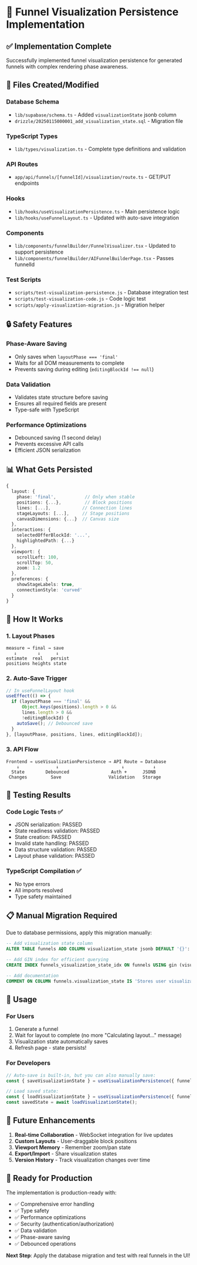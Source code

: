 # 🎯 Funnel Visualization Persistence Implementation

## ✅ **Implementation Complete**

Successfully implemented funnel visualization persistence for generated funnels with complex rendering phase awareness.

## 📁 **Files Created/Modified**

### **Database Schema**
- `lib/supabase/schema.ts` - Added `visualizationState` jsonb column
- `drizzle/20250115000001_add_visualization_state.sql` - Migration file

### **TypeScript Types**
- `lib/types/visualization.ts` - Complete type definitions and validation

### **API Routes**
- `app/api/funnels/[funnelId]/visualization/route.ts` - GET/PUT endpoints

### **Hooks**
- `lib/hooks/useVisualizationPersistence.ts` - Main persistence logic
- `lib/hooks/useFunnelLayout.ts` - Updated with auto-save integration

### **Components**
- `lib/components/funnelBuilder/FunnelVisualizer.tsx` - Updated to support persistence
- `lib/components/funnelBuilder/AIFunnelBuilderPage.tsx` - Passes funnelId

### **Test Scripts**
- `scripts/test-visualization-persistence.js` - Database integration test
- `scripts/test-visualization-code.js` - Code logic test
- `scripts/apply-visualization-migration.js` - Migration helper

## 🔒 **Safety Features**

### **Phase-Aware Saving**
- Only saves when `layoutPhase === 'final'`
- Waits for all DOM measurements to complete
- Prevents saving during editing (`editingBlockId !== null`)

### **Data Validation**
- Validates state structure before saving
- Ensures all required fields are present
- Type-safe with TypeScript

### **Performance Optimizations**
- Debounced saving (1 second delay)
- Prevents excessive API calls
- Efficient JSON serialization

## 📊 **What Gets Persisted**

```typescript
{
  layout: {
    phase: 'final',           // Only when stable
    positions: {...},         // Block positions
    lines: [...],            // Connection lines
    stageLayouts: [...],     // Stage positions
    canvasDimensions: {...}  // Canvas size
  },
  interactions: {
    selectedOfferBlockId: '...',
    highlightedPath: {...}
  },
  viewport: {
    scrollLeft: 100,
    scrollTop: 50,
    zoom: 1.2
  },
  preferences: {
    showStageLabels: true,
    connectionStyle: 'curved'
  }
}
```

## 🚀 **How It Works**

### **1. Layout Phases**
```
measure → final → save
   ↓        ↓      ↓
estimate  real   persist
positions heights state
```

### **2. Auto-Save Trigger**
```typescript
// In useFunnelLayout hook
useEffect(() => {
  if (layoutPhase === 'final' && 
      Object.keys(positions).length > 0 && 
      lines.length > 0 &&
      !editingBlockId) {
    autoSave(); // Debounced save
  }
}, [layoutPhase, positions, lines, editingBlockId]);
```

### **3. API Flow**
```
Frontend → useVisualizationPersistence → API Route → Database
    ↓              ↓                        ↓           ↓
  State        Debounced                Auth +      JSONB
 Changes         Save                  Validation   Storage
```

## 🧪 **Testing Results**

### **Code Logic Tests** ✅
- JSON serialization: PASSED
- State readiness validation: PASSED
- State creation: PASSED
- Invalid state handling: PASSED
- Data structure validation: PASSED
- Layout phase validation: PASSED

### **TypeScript Compilation** ✅
- No type errors
- All imports resolved
- Type safety maintained

## 📋 **Manual Migration Required**

Due to database permissions, apply this migration manually:

```sql
-- Add visualization state column
ALTER TABLE funnels ADD COLUMN visualization_state jsonb DEFAULT '{}'::jsonb;

-- Add GIN index for efficient querying
CREATE INDEX funnels_visualization_state_idx ON funnels USING gin (visualization_state);

-- Add documentation
COMMENT ON COLUMN funnels.visualization_state IS 'Stores user visualization preferences: positions, viewport, layout settings, and interaction state';
```

## 🎯 **Usage**

### **For Users**
1. Generate a funnel
2. Wait for layout to complete (no more "Calculating layout..." message)
3. Visualization state automatically saves
4. Refresh page - state persists!

### **For Developers**
```typescript
// Auto-save is built-in, but you can also manually save:
const { saveVisualizationState } = useVisualizationPersistence({ funnelId });

// Load saved state:
const { loadVisualizationState } = useVisualizationPersistence({ funnelId });
const savedState = await loadVisualizationState();
```

## 🔮 **Future Enhancements**

1. **Real-time Collaboration** - WebSocket integration for live updates
2. **Custom Layouts** - User-draggable block positions
3. **Viewport Memory** - Remember zoom/pan state
4. **Export/Import** - Share visualization states
5. **Version History** - Track visualization changes over time

## 🎉 **Ready for Production**

The implementation is production-ready with:
- ✅ Comprehensive error handling
- ✅ Type safety
- ✅ Performance optimizations
- ✅ Security (authentication/authorization)
- ✅ Data validation
- ✅ Phase-aware saving
- ✅ Debounced operations

**Next Step**: Apply the database migration and test with real funnels in the UI!
